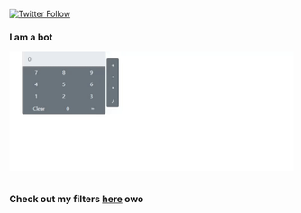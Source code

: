 [![Twitter Follow](https://img.shields.io/twitter/follow/manushyaaa?color=1DA1F2&logo=twitter&style=for-the-badge)](https://twitter.com/intent/follow?screen_name=manushyaaa)
 
<h3>
I am a bot
</h3>
 
<img alt="GIF" src="gh.gif" align="center"/>
<br>

<br>

<h3>Check out my filters <a href="https://www.facebook.com/sparkarhub/portfolios/202638431351593" >here</a> owo </h3>


